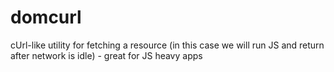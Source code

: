 # domcurl
cUrl-like utility for fetching a resource (in this case we will run JS and return after network is idle) - great for JS heavy apps
